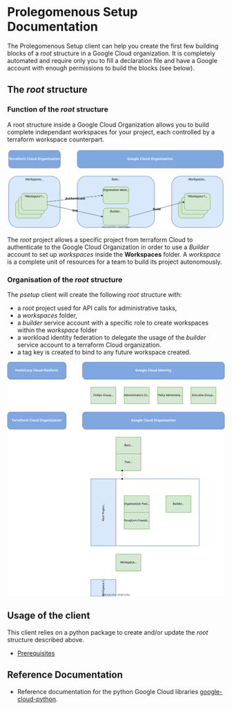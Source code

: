 # Prolegomenous Setup Documentation

The Prolegomenous Setup client can help you create the first few building
blocks of a *root* structure in a Google Cloud organization. It is completely
automated and require only you to fill a declaration file and have a Google
account with enough permissions to build the blocks (see below).

## The *root* structure

### Function of the *root* structure

A root structure inside a Google Cloud Organization allows you to build
complete independant workspaces for your project, each controlled by a
terraform workspace counterpart.

![Function of the Root Strucure](img/root-functional.svg "Function of the Root Structure")

The *root* project allows a specific project from terraform Cloud to authenticate to the Google Cloud Organization in order to use a *Builder* account to set up *workspaces* inside the **Workspaces** folder.
A *workspace* is a complete unit of resources for a team to build its project autonomously.

### Organisation of the *root* structure

The *psetup* client will create the following *root* structure with:

- a *root* project used for API calls for administrative tasks,
- a *workspaces* folder,
- a *builder* service account with a specific role to create workspaces within
the *workspace* folder
- a workload identity federation to delegate the usage of the *builder* service
account to a terraform Cloud organization.
- a tag key is created to bind to any future workspace created.

![Organization of the Root Strucure](img/root-organization.svg "Organization of the Root Structure")

## Usage of the client

This client relies on a python package to create and/or update
the *root* structure described above.

- [Prerequisites](prerequisites.md)

## Reference Documentation

- Reference documentation for the python Google Cloud libraries [google-cloud-python](https://github.com/googleapis/google-cloud-python/blob/main/README.rst).
